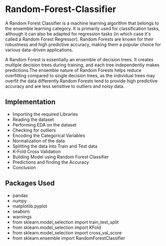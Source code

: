 # Random-Forest-Classifier

A Random Forest Classifier is a machine learning algorithm that belongs to the ensemble learning category. It is primarily used for classification tasks, although it can also be adapted for regression tasks (in which case it's called a Random Forest Regressor). Random Forests are known for their robustness and high predictive accuracy, making them a popular choice for various data-driven applications.

A Random Forest is essentially an ensemble of decision trees. It creates multiple decision trees during training, and each tree independently makes predictions.The ensemble nature of Random Forests helps reduce overfitting compared to single decision trees, as the individual trees may overfit the data differently.Random Forests tend to provide high predictive accuracy and are less sensitive to outliers and noisy data.

## Implementation

- Importing the required Libraries
- Reading the dataset
- Performing EDA on the dataset
- Checking for outliers
- Encoding the Categorical Variables 
- Normalization of the data
- Splitting the data into Train and Test data
- K-Fold Cross Validation
- Building Model using Random Forest Classifier
- Predictions and finding the Accuracy 
- Conclusion

## Packages Used

- pandas
- numpy
- matplotlib.pyplot
- seaborn
- warnings
- from sklearn.model_selection import train_test_split
- from sklearn.model_selection import KFold
- from sklearn.model_selection import cross_val_score
- from sklearn.ensemble import RandomForestClassifier



